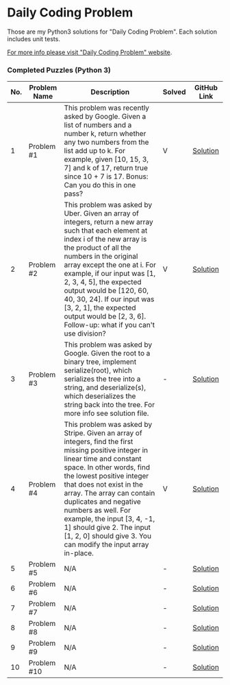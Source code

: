 # Daily Coding Problem

Those are my Python3 solutions for "Daily Coding Problem". Each solution includes unit tests.

[For more info please visit "Daily Coding Problem" website](https://www.dailycodingproblem.com).

### Completed Puzzles (Python 3)

| No. | Problem Name   | Description                                                                                       | Solved |GitHub Link |
|-----|----------------|---------------------------------------------------------------------------------------------------|--------|-------------|
|1    |Problem #1      | This problem was recently asked by Google. Given a list of numbers and a number k, return whether any two numbers from the list add up to k. For example, given [10, 15, 3, 7] and k of 17, return true since 10 + 7 is 17. Bonus: Can you do this in one pass?| V |[Solution](https://github.com/ikostan/DailyCodingProblem/tree/master/Problem1)|
|2    |Problem #2      | This problem was asked by Uber. Given an array of integers, return a new array such that each element at index i of the new array is the product of all the numbers in the original array except the one at i. For example, if our input was [1, 2, 3, 4, 5], the expected output would be [120, 60, 40, 30, 24]. If our input was [3, 2, 1], the expected output would be [2, 3, 6]. Follow-up: what if you can't use division?| V |[Solution](https://github.com/ikostan/DailyCodingProblem/tree/master/Problem2)|
|3    |Problem #3      | This problem was asked by Google. Given the root to a binary tree, implement serialize(root), which serializes the tree into a string, and deserialize(s), which deserializes the string back into the tree. For more info see solution file.| - |[Solution](https://github.com/ikostan/DailyCodingProblem/tree/master/Problem3)|
|4    |Problem #4      | This problem was asked by Stripe. Given an array of integers, find the first missing positive integer in linear time and constant space. In other words, find the lowest positive integer that does not exist in the array. The array can contain duplicates and negative numbers as well. For example, the input [3, 4, -1, 1] should give 2. The input [1, 2, 0] should give 3. You can modify the input array in-place. | V |[Solution](https://github.com/ikostan/DailyCodingProblem/tree/master/Problem4)|
|5    |Problem #5      | N/A | - |[Solution](https://github.com/ikostan/DailyCodingProblem/tree/master/Problem5)|
|6    |Problem #6      | N/A | - |[Solution](https://github.com/ikostan/DailyCodingProblem/tree/master/Problem6)|
|7    |Problem #7      | N/A | - |[Solution](https://github.com/ikostan/DailyCodingProblem/tree/master/Problem7)|
|8    |Problem #8      | N/A | - |[Solution](https://github.com/ikostan/DailyCodingProblem/tree/master/Problem8)|
|9    |Problem #9      | N/A | - |[Solution](https://github.com/ikostan/DailyCodingProblem/tree/master/Problem9)|
|10    |Problem #10      | N/A | - |[Solution](https://github.com/ikostan/DailyCodingProblem/tree/master/Problem10)|







